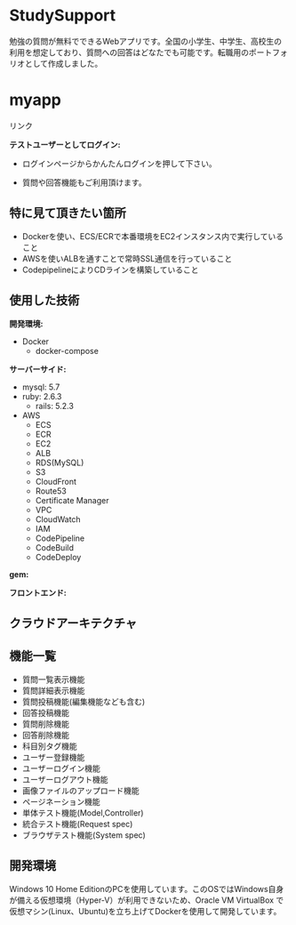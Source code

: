 # StudySupport
勉強の質問が無料でできるWebアプリです。全国の小学生、中学生、高校生の利用を想定しており、質問への回答はどなたでも可能です。転職用のポートフォリオとして作成しました。

# myapp
リンク

**テストユーザーとしてログイン:**
* ログインページからかんたんログインを押して下さい。

* 質問や回答機能もご利用頂けます。

## 特に見て頂きたい箇所
 * Dockerを使い、ECS/ECRで本番環境をEC2インスタンス内で実行していること
 * AWSを使いALBを通すことで常時SSL通信を行っていること
 * CodepipelineによりCDラインを構築していること

## 使用した技術
**開発環境:**

 * Docker
   * docker-compose

**サーバーサイド:**

 * mysql: 5.7
 * ruby: 2.6.3
   * rails: 5.2.3
 * AWS
   * ECS
   * ECR
   * EC2
   * ALB
   * RDS(MySQL)
   * S3
   * CloudFront
   * Route53
   * Certificate Manager
   * VPC
   * CloudWatch
   * IAM
   * CodePipeline
   * CodeBuild
   * CodeDeploy
 
**gem:**
 
 
 
**フロントエンド:**
 
 
## クラウドアーキテクチャ
 
 
## 機能一覧
* 質問一覧表示機能
* 質問詳細表示機能
* 質問投稿機能(編集機能なども含む)
* 回答投稿機能
* 質問削除機能
* 回答削除機能
* 科目別タグ機能
* ユーザー登録機能
* ユーザーログイン機能
* ユーザーログアウト機能
* 画像ファイルのアップロード機能
* ページネーション機能
* 単体テスト機能(Model,Controller)
* 統合テスト機能(Request spec)
* ブラウザテスト機能(System spec)
 
## 開発環境
 Windows 10 Home EditionのPCを使用しています。このOSではWindows自身が備える仮想環境（Hyper-V）が利用できないため、Oracle VM VirtualBox
 で仮想マシン(Linux、Ubuntu)を立ち上げてDockerを使用して開発しています。
